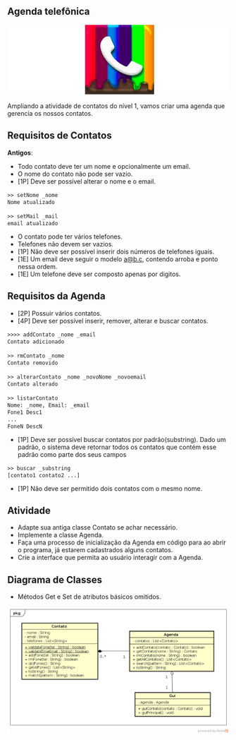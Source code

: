 ## Agenda telefônica

![](figura.jpg)

Ampliando a atividade de contatos do nível 1, vamos criar uma agenda que gerencia os nossos contatos.

## Requisitos de Contatos

**Antigos**:

* Todo contato deve ter um nome e opcionalmente um email.
* O nome do contato não pode ser vazio.
* [1P] Deve ser possível alterar o nome e o email.
```
>> setNome _nome
Nome atualizado

>> setMail _mail
email atualizado
```
* O contato pode ter vários telefones.
* Telefones não devem ser vazios.
* [1P] Não deve ser possível inserir dois números de telefones iguais.
* [1E] Um email deve seguir o modelo a@b.c, contendo arroba e ponto nessa ordem.
* [1E] Um telefone deve ser composto apenas por digitos.

## Requisitos da Agenda

* [2P] Possuir vários contatos.
* [4P] Deve ser possível inserir, remover, alterar e buscar contatos.

```
>>>> addContato _nome _email
Contato adicionado

>> rmContato _nome
Contato removido

>> alterarContato _nome _novoNome _novoemail
Contato alterado

>> listarContato
Nome: _nome, Email: _email
Fone1 Desc1
...
FoneN DescN
```

* [1P] Deve ser possível buscar contatos por padrão(substring).
Dado um padrão, o sistema deve retornar todos os contatos que contém esse padrão como parte dos seus campos

```
>> buscar _substring
[contato1 contato2 ...]
```
* [1P] Não deve ser permitido dois contatos com o mesmo nome.

## Atividade
- Adapte sua antiga classe Contato se achar necessário.
- Implemente a classe Agenda.
- Faça uma processo de inicialização da Agenda em código para ao abrir
o programa, já estarem cadastrados alguns contatos.
- Crie a interface que permita ao usuário interagir com a Agenda.

## Diagrama de Classes

- Métodos Get e Set de atributos básicos omitidos.

![](uml.png)
